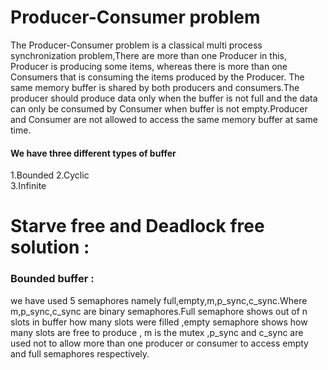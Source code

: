 # Producer-Consumer problem 
The Producer-Consumer problem is a classical multi process synchronization problem,There are more than one Producer in this, Producer is producing some items, whereas there is more than one Consumers that is consuming the items produced by the Producer. The same memory buffer is shared by both producers and consumers.The producer should produce data only when the buffer is not full and the data can only be consumed by Consumer when buffer is not empty.Producer and Consumer are not allowed to access the same memory buffer at same time. 

#### We have three different types of buffer 
1.Bounded 
2.Cyclic  
3.Infinite

# Starve free and Deadlock free solution : 
### Bounded buffer :
we have used 5 semaphores namely full,empty,m,p_sync,c_sync.Where m,p_sync,c_sync are binary semaphores.Full semaphore shows out of n slots in buffer how many slots were filled ,empty semaphore shows how many slots are free to produce , m is the mutex ,p_sync and c_sync are used not to allow more than one producer or consumer to access empty and full semaphores respectively.




